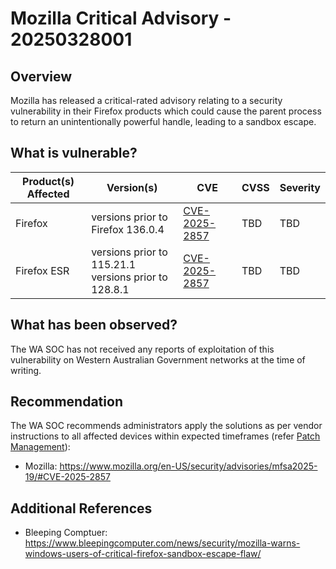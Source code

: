 # Mozilla Critical Advisory - 20250328001

## Overview

Mozilla has released a critical-rated advisory relating to a security vulnerability in their Firefox products which could cause the parent process to return an unintentionally powerful handle, leading to a sandbox escape.

## What is vulnerable?

| Product(s) Affected | Version(s)                                                | CVE                                                             | CVSS | Severity |
| ------------------- | --------------------------------------------------------- | --------------------------------------------------------------- | ---- | -------- |
| Firefox             | versions prior to Firefox 136.0.4                         | [CVE-2025-2857](https://nvd.nist.gov/vuln/detail/CVE-2025-2857) | TBD  | TBD      |
| Firefox ESR         | versions prior to 115.21.1 <br> versions prior to 128.8.1 | [CVE-2025-2857](https://nvd.nist.gov/vuln/detail/CVE-2025-2857) | TBD  | TBD      |

## What has been observed?

The WA SOC has not received any reports of exploitation of this vulnerability on Western Australian Government networks at the time of writing.

## Recommendation

The WA SOC recommends administrators apply the solutions as per vendor instructions to all affected devices within expected timeframes (refer [Patch Management](../guidelines/patch-management.md)):

- Mozilla: <https://www.mozilla.org/en-US/security/advisories/mfsa2025-19/#CVE-2025-2857>

## Additional References

- Bleeping Comptuer: <https://www.bleepingcomputer.com/news/security/mozilla-warns-windows-users-of-critical-firefox-sandbox-escape-flaw/>
